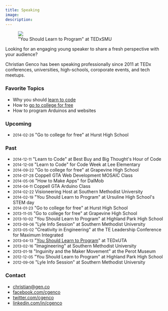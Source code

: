 ```yaml
---
title: Speaking
image: 
description: 
---
```


<figure class="right-overflow"><img src="http://i.imgur.com/q50cC8s.jpg" /><figcaption>"You Should Learn to Program" at TEDxSMU</figcaption></figure>

Looking for an engaging young speaker to share a fresh perspective with your audience?

Christian Genco has been speaking professionally since 2011 at TEDx conferences, universities, high-schools, coroporate events, and tech meetups.

### Favorite Topics

* Why you should [learn to code](/you-should-learn-to-program)
* How to [go to college for free](/go-to-college-for-free)
* How to program Arduinos and websites

### Upcoming 

* <small>2014-02-26</small> "Go to college for free" at Hurst High School

### Past

* <small>2014-12-11</small> "Learn to Code" at Best Buy and Big Thought's Hour of Code
* <small>2014-12-08</small> "Learn to Code" for Code Week at Lee Elementary
* <small>2014-09-22</small> "Go to college for free" at Grapevine High School
* <small>2014-07-28</small> Coppell GTA Web Development MOSAIC Class
* <small>2014-05-06</small> "How to Make Apps" for DalMob
* <small>2014-04-11</small> Coppell GTA Arduino Class
* <small>2014-02-22</small> Visioneering Host at Southern Methodist University
* <small>2014-02-19</small> "You Should Learn to Program" at Ursuline High School's STEM day
* <small>2014-01-23</small> "Go to college for free" at Hurst High School
* <small>2013-11-05</small> "Go to college for free" at Grapevine High School
* <small>2013-10-02</small> "You Should Learn to Program" at Highland Park High School
* <small>2013-09-06</small> "Lyle Info Session" at Southern Methodist University
* <small>2013-05-02</small> "Creativity in Engineering" at the TE Leadership Conference for Maximum Integrated
* <small>2013-04-13</small> "[You Should Learn to Program](https://www.youtube.com/watch?v=cALAPK2ZSrw)" at TEDxUTA
* <small>2013-02-16</small> "Imagineering" at Southern Methodist University
* <small>2013-01-18</small> "Inguinity and the Maker Movement" at the Perot Museum
* <small>2012-12-05</small> "You Should Learn to Program" at Highland Park High School
* <small>2012-09-06</small> "Lyle Info Session" at Southern Methodist University

### Contact

* <i class="fa fa-envelope"></i> [christian@gen.co](mailto:christian@gen.co)
* <i class="fa fa-facebook"></i> [facebook.com/cgenco](http://www.facebook.com/cgenco)
* <i class="fa fa-twitter"></i> [twitter.com/cgenco](https://twitter.com/cgenco)
* <i class="fa fa-linkedin"></i> [linkedin.com/in/cgenco](http://www.linkedin.com/in/cgenco)
